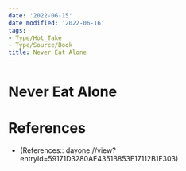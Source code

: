 ```yaml
---
date: '2022-06-15'
date modified: '2022-06-16'
tags:
- Type/Hot_Take
- Type/Source/Book
title: Never Eat Alone
---
```


# Never Eat Alone

# References
- (References:: dayone://view?entryId=59171D3280AE4351B853E17112B1F303)